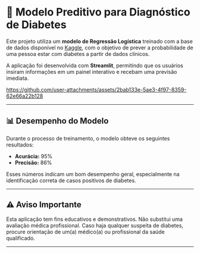 # 🧠 Modelo Preditivo para Diagnóstico de Diabetes

Este projeto utiliza um **modelo de Regressão Logística** treinado com a base de dados disponível no [Kaggle](https://www.kaggle.com/datasets/iammustafatz/diabetes-prediction-dataset), com o objetivo de prever a probabilidade de uma pessoa estar com diabetes a partir de dados clínicos.

A aplicação foi desenvolvida com **Streamlit**, permitindo que os usuários insiram informações em um painel interativo e recebam uma previsão imediata.


https://github.com/user-attachments/assets/2bab133e-5ae3-4f97-8359-62e66a22b128


---

## 📊 Desempenho do Modelo

Durante o processo de treinamento, o modelo obteve os seguintes resultados:

- **Acurácia:** 95%  
- **Precisão:** 86%

Esses números indicam um bom desempenho geral, especialmente na identificação correta de casos positivos de diabetes.

---

## ⚠️ Aviso Importante

Esta aplicação tem fins educativos e demonstrativos.
Não substitui uma avaliação médica profissional.
Caso haja qualquer suspeita de diabetes, procure orientação de um(a) médico(a) ou profissional da saúde qualificado.

---
